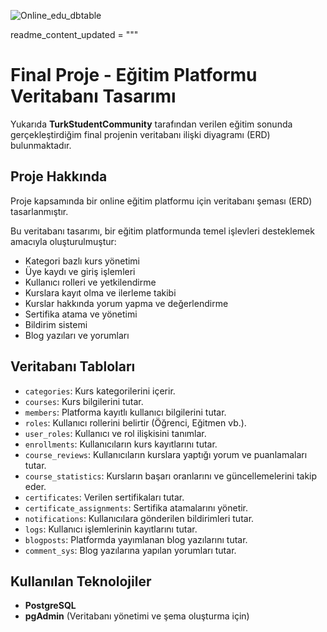 ![Online_edu_dbtable](https://github.com/user-attachments/assets/0ab0e9c0-438e-4db4-965c-8feab74769dc)

readme_content_updated = """
# Final Proje - Eğitim Platformu Veritabanı Tasarımı

Yukarıda **TurkStudentCommunity** tarafından verilen eğitim sonunda gerçekleştirdiğim final projenin veritabanı ilişki diyagramı (ERD) bulunmaktadır.

## Proje Hakkında

Proje kapsamında bir online eğitim platformu için veritabanı şeması (ERD) tasarlanmıştır.

Bu veritabanı tasarımı, bir eğitim platformunda temel işlevleri desteklemek amacıyla oluşturulmuştur:

- Kategori bazlı kurs yönetimi
- Üye kaydı ve giriş işlemleri
- Kullanıcı rolleri ve yetkilendirme
- Kurslara kayıt olma ve ilerleme takibi
- Kurslar hakkında yorum yapma ve değerlendirme
- Sertifika atama ve yönetimi
- Bildirim sistemi
- Blog yazıları ve yorumları

## Veritabanı Tabloları

- `categories`: Kurs kategorilerini içerir.
- `courses`: Kurs bilgilerini tutar.
- `members`: Platforma kayıtlı kullanıcı bilgilerini tutar.
- `roles`: Kullanıcı rollerini belirtir (Öğrenci, Eğitmen vb.).
- `user_roles`: Kullanıcı ve rol ilişkisini tanımlar.
- `enrollments`: Kullanıcıların kurs kayıtlarını tutar.
- `course_reviews`: Kullanıcıların kurslara yaptığı yorum ve puanlamaları tutar.
- `course_statistics`: Kursların başarı oranlarını ve güncellemelerini takip eder.
- `certificates`: Verilen sertifikaları tutar.
- `certificate_assignments`: Sertifika atamalarını yönetir.
- `notifications`: Kullanıcılara gönderilen bildirimleri tutar.
- `logs`: Kullanıcı işlemlerinin kayıtlarını tutar.
- `blogposts`: Platformda yayımlanan blog yazılarını tutar.
- `comment_sys`: Blog yazılarına yapılan yorumları tutar.

## Kullanılan Teknolojiler

- **PostgreSQL**
- **pgAdmin** (Veritabanı yönetimi ve şema oluşturma için)
